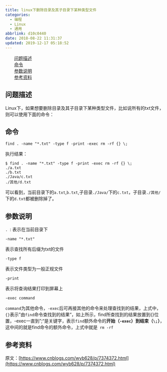 ```yaml
---
title: linux下删除目录及其子目录下某种类型文件
categories:
  - 编程
  - Linux
  - 通用
abbrlink: d10c0440
date: 2018-08-22 11:31:37
updated: 2019-12-17 05:18:52
---
```

<div id='my_toc'><a href="/blog/d10c0440/#问题描述" class="header_2">问题描述</a>&nbsp;<br><a href="/blog/d10c0440/#命令" class="header_2">命令</a>&nbsp;<br><a href="/blog/d10c0440/#参数说明" class="header_2">参数说明</a>&nbsp;<br><a href="/blog/d10c0440/#参考资料" class="header_2">参考资料</a>&nbsp;<br></div>
<style>.header_1{margin-left: 1em;}.header_2{margin-left: 2em;}.header_3{margin-left: 3em;}.header_4{margin-left: 4em;}.header_5{margin-left: 5em;}.header_6{margin-left: 6em;}</style>
<!--more-->
<script>if (navigator.platform.search('arm')==-1){document.getElementById('my_toc').style.display = 'none';}var e,p = document.getElementsByTagName('p');while (p.length>0) {e = p[0];e.parentElement.removeChild(e);}</script>

<!--end-->
## 问题描述 ##
Linux下，如果想要删除目录及其子目录下某种类型文件，比如说所有的txt文件，则可以使用下面的命令：
## 命令 ##
```shell
find . -name "*.txt" -type f -print -exec rm -rf {} \;  
```
执行结果：
```shell
$ find . -name "*.txt" -type f -print -exec rm -rf {} \;
./a.txt
./b.txt
./Java/c.txt
./其他/d.txt
```
可以看到，当前目录下的`a.txt`,`b.txt`,子目录`./Java/`下的`c.txt`，子目录`./其他/`下的`d.txt`都被删除掉了。
## 参数说明 ##
`. `: 表示在当前目录下
```shell
-name "*.txt"  
```
表示查找所有后缀为txt的文件
```shell
-type f  
```
表示文件类型为一般正规文件
```
-print
```
表示将查询结果打印到屏幕上
```shell
-exec command  
```
`command`为其他命令，`-exec`后可再接其他的命令来处理查找到的结果，上式中，`{}`表示”由`find`命令查找到的结果“，如上所示，find所查找到的结果放置到{}位置，-exec一直到”\;“是关键字，表示`find`额外命令的**开始（`-exec`）**到**结束（`\;`）**，这中间的就是find命令的额外命令，上式中就是` rm -rf`
## 参考资料 ##
原文：[https://www.cnblogs.com/wyb628/p/7374372.html](https://www.cnblogs.com/wyb628/p/7374372.html)
